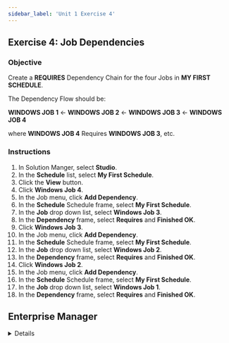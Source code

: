 ```yaml
---
sidebar_label: 'Unit 1 Exercise 4'
---
```


## Exercise 4: Job Dependencies

### Objective

Create a **REQUIRES** Dependency Chain for the four Jobs in **MY FIRST SCHEDULE**. 

The Dependency Flow should be:

**WINDOWS JOB 1** <- **WINDOWS JOB 2** <- **WINDOWS JOB 3** <- **WINDOWS JOB 4**

where **WINDOWS JOB 4** Requires **WINDOWS JOB 3**, etc.

### Instructions

1.	In Solution Manger, select **Studio**. 
2.	In the **Schedule** list, select **My First Schedule**.
3. Click the **View** button.
3.	Click **Windows Job 4**.
4.	In the Job menu, click **Add Dependency**.
5.	In the **Schedule** Schedule frame, select **My First Schedule**.
6.  In the **Job** drop down list, select **Windows Job 3**.
7.	In the **Dependency** frame, select **Requires** and **Finished OK**.
8.	Click **Windows Job 3**.
9.	In the Job menu, click **Add Dependency**.
10.	In the **Schedule** Schedule frame, select **My First Schedule**.
11.  In the **Job** drop down list, select **Windows Job 2**.
12.	In the **Dependency** frame, select **Requires** and **Finished OK**.
13.	Click **Windows Job 2**.
14.	In the Job menu, click **Add Dependency**.
15.	In the **Schedule** Schedule frame, select **My First Schedule**.
16.  In the **Job** drop down list, select **Windows Job 1**.
17.	In the **Dependency** frame, select **Requires** and **Finished OK**.

## Enterprise Manager

<details>

<!--
:::tip [Walkthrough Video - Unit 1 Exercise 4](../static/videobasic/U1E4.mp4)

:::

-->

1.	Under the **Administration** topic, Double-Click on **Job Master**. 
2.	In the **Schedule** drop-down list, select **My First Schedule**.
3.	In the **Job** drop-down list, select **Windows Job 4**.
4.	Under **Job Properties**, click on the **Dependencies** tab.
5.	In the **Job Dependency** frame, click the **Add** button.
6.	In the **Add Dependency** frame:
  * In the **Job** drop-down list, select **Windows Job 3**.
  *	Select the **Requires** Dependency Type.
  *	Click the **OK** button.
7.	In the **Job** drop-down list, select **Windows Job 3**.
8.	In the **Job Dependency** frame, click the **Add** button.
9.	In the **Add Dependency** frame:
  * In the **Job** drop-down list, select **Windows Job 2**.
  *	Select the **Requires** Dependency Type.
  *	Click the **OK** button.
10.	In the **Job** drop-down list, select **Windows Job 2**.
11.	In the **Job Dependency** frame, click the **Add** button.
12.	In the **Add Dependency** frame:
  *	In the **Job** drop-down list, select **Windows Job 1**.
  *	Select the **Requires** Dependency Type.
  *	Click the **OK** button.
13.	Close the **Job Master**.

</details>
